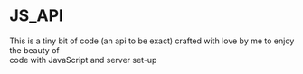  # JS_API

 This is a tiny bit of code (an api to be exact) crafted with love by me to enjoy the beauty of <br>
 code with JavaScript and server set-up
